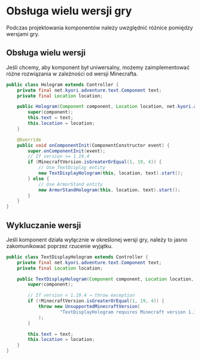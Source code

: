 # Obsługa wielu wersji gry
Podczas projektowania komponentów należy uwzględnić różnice pomiędzy wersjami gry.

## Obsługa wielu wersji
Jeśli chcemy, aby komponent był uniwersalny, możemy zaimplementować różne rozwiązania w zależności od wersji Minecrafta.

```java
public class Hologram extends Controller {
    private final net.kyori.adventure.text.Component text;
    private final Location location;

    public Hologram(Component component, Location location, net.kyori.adventure.text.Component text) {
        super(component);
        this.text = text;
        this.location = location;
    }

    @Override
    public void onComponentInit(ComponentConstructor event) {
        super.onComponentInit(event);
        // If version >= 1.19.4
        if (MinecraftVersion.isGreaterOrEqual(1, 19, 4)) {
            // Use TextDisplay entity
            new TextDisplayHologram(this, location, text).start();
        } else {
            // Use ArmorStand entity
            new ArmorStandHologram(this, location, text).start();
        }
    }
}
```

## Wykluczanie wersji
Jeśli komponent działa wyłącznie w określonej wersji gry, należy to jasno zakomunikować poprzez rzucenie wyjątku.

```java
public class TextDisplayHologram extends Controller {
    private final net.kyori.adventure.text.Component text;
    private final Location location;

    public TextDisplayHologram(Component component, Location location, net.kyori.adventure.text.Component text) {
        super(component);

        // If version < 1.19.4 → throw exception
        if (!MinecraftVersion.isGreaterOrEqual(1, 19, 4)) {
            throw new UnsupportedMinecraftVersion(
                    "TextDisplayHologram requires Minecraft version 1.19.4 or newer."
            );
        }

        this.text = text;
        this.location = location;
    }
}
```